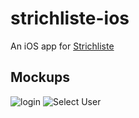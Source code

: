 # strichliste-ios
An iOS app for [Strichliste](https://github.com/hackerspace-bootstrap/strichliste)

## Mockups

![login](https://cloud.githubusercontent.com/assets/31850/11448698/e879c710-955d-11e5-9a71-2ef853b966fb.png)
![Select User](https://cloud.githubusercontent.com/assets/31850/11448693/c035f1b6-955d-11e5-8f0a-5e4c872568aa.png)
